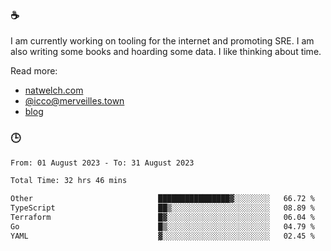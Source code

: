### ☕

I am currently working on tooling for the internet and promoting SRE. I am also writing some books and hoarding some data. I like thinking about time. 

Read more:

 - [natwelch.com](https://natwelch.com)
 - [@icco@merveilles.town](https://merveilles.town/@icco)
 - [blog](https://writing.natwelch.com)

### 🕒

<!--START_SECTION:waka-->

```txt
From: 01 August 2023 - To: 31 August 2023

Total Time: 32 hrs 46 mins

Other                            ████████████████▓░░░░░░░░   66.72 %
TypeScript                       ██▒░░░░░░░░░░░░░░░░░░░░░░   08.89 %
Terraform                        █▓░░░░░░░░░░░░░░░░░░░░░░░   06.04 %
Go                               █▒░░░░░░░░░░░░░░░░░░░░░░░   04.79 %
YAML                             ▓░░░░░░░░░░░░░░░░░░░░░░░░   02.45 %
```

<!--END_SECTION:waka-->
